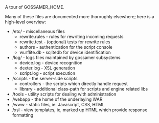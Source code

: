A tour of GOSSAMER\_HOME.

Many of these files are documented more thoroughly elsewhere; here is a high-level overview:

  * /etc/ - miscellaneous files
    * rewrite.rules - rules for rewriting incoming requests
    * rewrite.test - (optional) tests for rewrite rules
    * authors - authentication for the script console
    * wurflite.db - sqlitedb for device identification
  * /log/ - logs files maintained by gossamer subsystems
    * device.log - device recognition
    * dexter.log - XSL generation
    * script.log - script execution
  * /scripts - the server-side scripts
    * controllers - the scripts which directly handle request
    * library - additional class-path for scripts and engine related libs
  * /tools - utility scripts for dealing with administration
  * /webapp - the home of the underlaying WAR
  * /www - static files, ie. Javascript, CSS, HTML
  * /xsl - view templates, ie, marked up HTML which provide response formatting